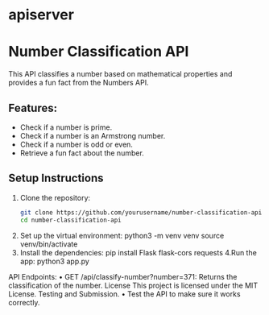 # apiserver
# Number Classification API

This API classifies a number based on mathematical properties and provides a fun fact from the Numbers API.

## Features:
- Check if a number is prime.
- Check if a number is an Armstrong number.
- Check if a number is odd or even.
- Retrieve a fun fact about the number.

## Setup Instructions

1. Clone the repository:
   ```bash
   git clone https://github.com/yourusername/number-classification-api.git
   cd number-classification-api
2. Set up the virtual environment:
python3 -m venv venv
source venv/bin/activate
3. Install the dependencies:
pip install Flask flask-cors requests
4.Run the app:
python3 app.py

API Endpoints:
    • GET /api/classify-number?number=371: Returns the classification of the number.
License
This project is licensed under the MIT License.
 Testing and Submission.
    • Test the API to make sure it works correctly.
      
